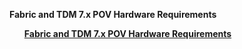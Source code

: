 <strong>Fabric and TDM 7.x POV  Hardware Requirements<strong>

<ul>
<a href="/articles/98_maintenance_and_operational/1_Fabric_And_TDM7_POV_Hardware_Requirements/00_hardware_requirements_for_POV.md">Fabric and TDM 7.x POV Hardware Requirements</a></li>
</ul>
